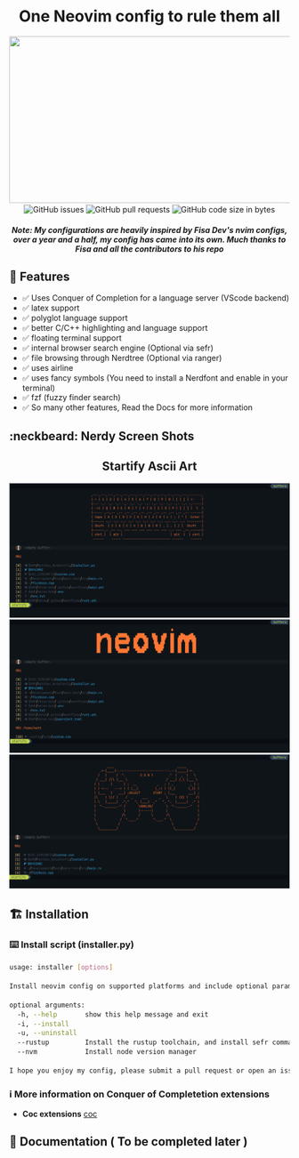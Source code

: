 <div align="center">
  <h1>One Neovim config to rule them all</h1>
  <img width="800" height="300" src="assets/contra.gif">
  <br>
</div>

<div align="center">
    <img alt="GitHub issues" src="https://img.shields.io/github/issues/mattcoding4days/MattDev_NvimConfig?color=red&logo=Github&logoColor=red&style=for-the-badge"> 
    <img alt="GitHub pull requests" src="https://img.shields.io/github/issues-pr-raw/mattcoding4days/MattDev_NvimConfig?label=OPEN%20PR%27s&logo=Github&logoColor=green&style=for-the-badge">
    <img alt="GitHub code size in bytes" src="https://img.shields.io/github/languages/code-size/mattcoding4days/MattDev_NvimConfig?logo=Github&logoColor=blue&style=for-the-badge">
    
  <h5>
    Note: My configurations are heavily inspired by Fisa Dev's nvim configs,
    over a year and a half, my config has came into its own. Much thanks to Fisa
    and all the contributors to his repo
  </h5>

</div>

## :rocket: Features

* :white_check_mark: Uses Conquer of Completion for a language server (VScode backend)
* :white_check_mark: latex support
* :white_check_mark: polyglot language support
* :white_check_mark: better C/C++ highlighting and language support
* :white_check_mark: floating terminal support
* :white_check_mark: internal browser search engine (Optional via sefr)
* :white_check_mark: file browsing through Nerdtree (Optional via ranger)
* :white_check_mark: uses airline
* :white_check_mark: uses fancy symbols (You need to install a Nerdfont and enable in your terminal)
* :white_check_mark: fzf (fuzzy finder search)
* :white_check_mark: So many other features, Read the Docs for more information

## :neckbeard: Nerdy Screen Shots

<div align="center">
  <h2>Startify Ascii Art</h2>
  <img src="assets/nvim1.png">
  <img src="assets/nvim2.png">
  <img src="assets/nvim3.png">
</div>

## :building_construction: Installation

### :keyboard: Install script (installer.py)

```bash
usage: installer [options]

Install neovim config on supported platforms and include optional parameters

optional arguments:
  -h, --help       show this help message and exit
  -i, --install
  -u, --uninstall
  --rustup         Install the rustup toolchain, and install sefr command line search engine program for neovim
  --nvm            Install node version manager

I hope you enjoy my config, please submit a pull request or open an issue for improvements
```

### :information_source: More information on Conquer of Completetion extensions

* **Coc extensions** [coc](https://github.com/neoclide/coc.nvim/wiki/Using-coc-extensions)

## :scroll: Documentation ( To be completed later )
